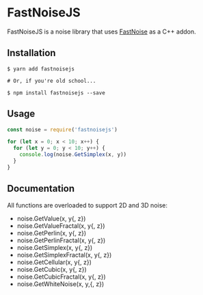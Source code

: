 # FastNoiseJS

FastNoiseJS is a noise library that uses [FastNoise](https://github.com/Auburns/FastNoise) as a C++ addon.

## Installation

```
$ yarn add fastnoisejs

# Or, if you're old school...

$ npm install fastnoisejs --save
```

## Usage

```js
const noise = require('fastnoisejs')

for (let x = 0; x < 10; x++) {
  for (let y = 0; y < 10; y++) {
    console.log(noise.GetSimplex(x, y))
  }
}
```

## Documentation

All functions are overloaded to support 2D and 3D noise:

* noise.GetValue(x, y{, z})
* noise.GetValueFractal(x, y{, z})
* noise.GetPerlin(x, y{, z})
* noise.GetPerlinFractal(x, y{, z})
* noise.GetSimplex(x, y{, z})
* noise.GetSimplexFractal(x, y{, z})
* noise.GetCellular(x, y{, z})
* noise.GetCubic(x, y{, z})
* noise.GetCubicFractal(x, y{, z})
* noise.GetWhiteNoise(x, y,{, z})
